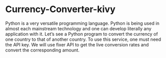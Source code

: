 # Currency-Converter-kivy

Python is a very versatile programming language. Python is being used in almost each mainstream technology and one can develop literally any application with it. Let’s see a Python program to convert the currency of one country to that of another country. To use this service, one must need the API key. We will use fixer API to get the live conversion rates and convert the corresponding amount.
